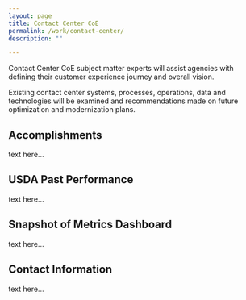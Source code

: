 ```yaml
---
layout: page
title: Contact Center CoE
permalink: /work/contact-center/
description: ""

---
```


<div class="deck">Contact Center CoE subject matter experts will assist agencies with defining their customer experience journey and overall vision.</div>

Existing contact center systems, processes, operations, data and technologies will be examined and recommendations made on future optimization and modernization plans.

## Accomplishments
text here...

## USDA Past Performance
text here...

## Snapshot of Metrics Dashboard
text here...

## Contact Information
text here...
